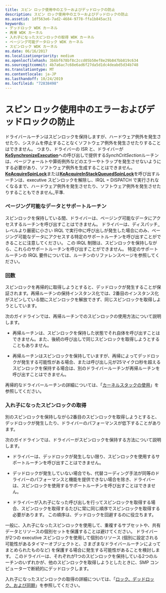 ```yaml
---
title: スピン ロック使用中のエラーおよびデッドロックの防止
description: スピン ロック使用中のエラーおよびデッドロックの防止
ms.assetid: 1df563e6-7ad2-4684-9778-ffa1b845ac31
keywords:
- デッドロック WDK カーネル
- 再帰 WDK カーネル
- 入れ子になったスピンロックの取得 WDK カーネル
- ページング可能データロック WDK カーネル
- スピンロック WDK カーネル
ms.date: 06/16/2017
ms.localizationpriority: medium
ms.openlocfilehash: 3b6bf678bf8c2ccd05b50ef8e29b847bb819c634
ms.sourcegitcommit: 4b7a6ac7c68e6ad6f27da5d1dc4deabd5d34b748
ms.translationtype: MT
ms.contentlocale: ja-JP
ms.lasthandoff: 10/24/2019
ms.locfileid: "72838498"
---
```

# <a name="preventing-errors-and-deadlocks-while-using-spin-locks"></a>スピン ロック使用中のエラーおよびデッドロックの防止





ドライバールーチンはスピンロックを保持しますが、ハードウェア例外を発生させたり、システムを停止することなくソフトウェア例外を発生させたりすることはできません。 つまり、ドライバーの ISR と、ドライバーが[**KeSynchronizeExecution**](https://docs.microsoft.com/windows-hardware/drivers/ddi/wdm/nf-wdm-kesynchronizeexecution)への呼び出しで提供する*SynchCritSection*ルーチンは、ページフォールトや算術例外などのエラーやトラップを発生させないようにする必要があり、ソフトウェア例外を生成することはできません。 [**KeAcquireSpinLock**](https://docs.microsoft.com/windows-hardware/drivers/ddi/wdm/nf-wdm-keacquirespinlock)または[**KeAcquireInStackQueuedSpinLock**](https://docs.microsoft.com/previous-versions/windows/hardware/drivers/ff551899(v=vs.85))を呼び出すルーチンは、executive スピンロックを解除し、IRQL = DISPATCH で実行されなくなるまで、ハードウェア例外を発生させたり、ソフトウェア例外を発生させたりすることもできません\_平準.

### <a name="pageable-data-and-support-routines"></a>ページング可能なデータとサポートルーチン

スピンロックを保持している間、ドライバーは、ページング可能なデータにアクセスするルーチンを呼び出すことはできません。 ドライバーは、ディスパッチ\_レベルより厳密に小さい IRQL で実行中に呼び出しが発生した場合にのみ、ページング可能なデータにアクセスする特定のサポートルーチンを呼び出すことができることに注意してください。 この IRQL 制限は、スピンロックを保持しながら、これらのサポートルーチンを呼び出すことができません。 特定のサポートルーチンの IRQL 要件については、ルーチンのリファレンスページを参照してください。

### <a name="recursion"></a>回数

スピンロックを再帰的に取得しようとすると、デッドロックが発生することが保証されます。再帰ルーチンの保持インスタンス化では、2番目のインスタンス化がスピンしている間にスピンロックを解放できず、同じスピンロックを取得しようとしています。

次のガイドラインでは、再帰ルーチンでのスピンロックの使用方法について説明します。

-   再帰ルーチンは、スピンロックを保持した状態でそれ自体を呼び出すことはできません。また、後続の呼び出しで同じスピンロックを取得しようとすることもありません。

-   再帰ルーチンはスピンロックを保持していますが、再帰によってデッドロックが発生する可能性がある場合、または呼び出し元が25マイクロ秒を超えるスピンロックを保持する場合は、別のドライバールーチンが再帰ルーチンを呼び出すことはできません。

再帰的なドライバールーチンの詳細については、「[カーネルスタックの使用](using-the-kernel-stack.md)」を参照してください。

### <a name="nested-spin-lock-acquisitions"></a>入れ子になったスピンロックの取得

別のスピンロックを保持しながら2番目のスピンロックを取得しようとすると、デッドロックが発生したり、ドライバーのパフォーマンスが低下することがあります。

次のガイドラインでは、ドライバーがスピンロックを保持する方法について説明します。

-   ドライバーは、デッドロックが発生しない限り、スピンロックを使用するサポートルーチンを呼び出すことはできません。

-   デッドロックが発生していない場合でも、代替コーディング手法が同等のドライバーのパフォーマンスと機能を提供できない場合を除き、ドライバーは、スピンロックを使用するサポートルーチンを呼び出すことはできません。

-   ドライバーが入れ子になった呼び出しを行ってスピンロックを取得する場合、スピンロックを取得するたびに常に同じ順序でスピンロックを取得する必要があります。 この順序は、デッドロックを回避するのに役立ちます。

一般に、入れ子になったスピンロックを使用して、重複するサブセットや、共有データとリソースの個別セットを保護することは避けてください。 ドライバーが2つの executive スピンロックを使用して個別のリソース (個別に設定される可能性があるタイマーオブジェクトと、さまざまなドライバールーチンによってまとめられたものなど) を保護する場合に発生する可能性があることを検討します。 このドライバーは、それぞれが1つのスピンロックを保持している2つのルーチンのいずれかが、他のスピンロックを取得しようとしたときに、SMP コンピューターで断続的にデッドロックします。

入れ子になったスピンロックの取得の詳細については、「[ロック、デッドロック、および同期](https://go.microsoft.com/fwlink/p/?linkid=57456 )」を参照してください。

 

 




